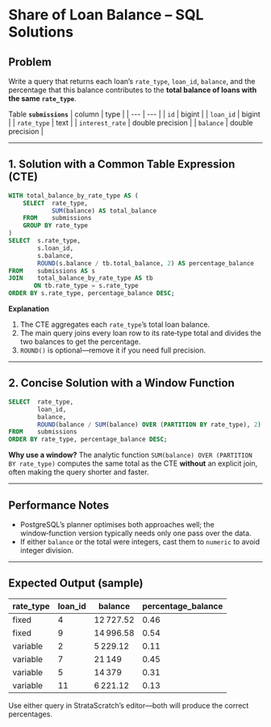 # Share of Loan Balance – SQL Solutions

## Problem
Write a query that returns each loan’s `rate_type`, `loan_id`, `balance`, and the percentage that this balance contributes to the **total balance of loans with the same `rate_type`**.

Table **`submissions`**
| column | type |
| --- | --- |
| `id` | bigint |
| `loan_id` | bigint |
| `rate_type` | text |
| `interest_rate` | double precision |
| `balance` | double precision |

---

## 1. Solution with a Common Table Expression (CTE)
```sql
WITH total_balance_by_rate_type AS (
    SELECT  rate_type,
            SUM(balance) AS total_balance
    FROM    submissions
    GROUP BY rate_type
)
SELECT  s.rate_type,
        s.loan_id,
        s.balance,
        ROUND(s.balance / tb.total_balance, 2) AS percentage_balance
FROM    submissions AS s
JOIN    total_balance_by_rate_type AS tb
       ON tb.rate_type = s.rate_type
ORDER BY s.rate_type, percentage_balance DESC;
```
**Explanation**
1. The CTE aggregates each `rate_type`’s total loan balance.
2. The main query joins every loan row to its rate‑type total and divides the two balances to get the percentage.
3. `ROUND()` is optional—remove it if you need full precision.

---

## 2. Concise Solution with a Window Function
```sql
SELECT  rate_type,
        loan_id,
        balance,
        ROUND(balance / SUM(balance) OVER (PARTITION BY rate_type), 2) AS percentage_balance
FROM    submissions
ORDER BY rate_type, percentage_balance DESC;
```
**Why use a window?** The analytic function `SUM(balance) OVER (PARTITION BY rate_type)` computes the same total as the CTE **without** an explicit join, often making the query shorter and faster.

---

## Performance Notes
* PostgreSQL’s planner optimises both approaches well; the window‑function version typically needs only one pass over the data.
* If either `balance` or the total were integers, cast them to `numeric` to avoid integer division.

---

## Expected Output (sample)
| rate_type | loan_id | balance | percentage_balance |
|-----------|---------|---------|--------------------|
| fixed     | 4       | 12 727.52 | 0.46 |
| fixed     | 9       | 14 996.58 | 0.54 |
| variable  | 2       | 5 229.12 | 0.11 |
| variable  | 7       | 21 149   | 0.45 |
| variable  | 5       | 14 379   | 0.31 |
| variable  | 11      | 6 221.12 | 0.13 |

Use either query in StrataScratch’s editor—both will produce the correct percentages.
